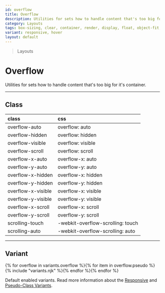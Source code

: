 ```yaml
---
id: overflow
title: Overflow
description: Utilities for sets how to handle content that's too big for it's container.
category: Layouts
tags: box-sizing, clear, container, render, display, float, object-fit, object-position, position, top/bottom/left/right, visibility, z-index
variant: responsive, hover
layout: default
---
```


> Layouts

# Overflow

Utilities for sets how to handle content that's too big for it's container.

---

## Class

| <span class="px-3 py-1 text-white (dark)text-charcoal-100 bg-charcoal-100 (dark)bg-gray-600 rounded-full">class</span> | <span class="px-3 py-1 text-white (dark)text-charcoal-100 bg-charcoal-100 (dark)bg-gray-600 rounded-full">css</span> |
|:--|:--|
| overflow-auto | overflow: auto |
| overflow-hidden | overflow: hidden |
| overflow-visible | overflow: visible |
| overflow-scroll | overflow: scroll |
| overflow-x-auto | overflow-x: auto |
| overflow-y-auto | overflow-y: auto |
| overflow-x-hidden | overflow-x: hidden |
| overflow-y-hidden | overflow-y: hidden |
| overflow-x-visible | overflow-x: visible |
| overflow-y-visible | overflow-y: visible |
| overflow-x-scroll | overflow-x: scroll |
| overflow-y-scroll | overflow-y: scroll |
| scrolling-touch | -webkit-overflow-scrolling: touch |
| scrolling-auto | -webkit-overflow-scrolling: auto |

---

## Variant

<y class="flex flex-gap-2 flex-wrap justify-start items-center">{% for overflow in variants.overflow %}{% for item in overflow.pseudo %}{% include "variants.njk" %}{% endfor %}{% endfor %}</y>

Default enabled variants. Read more information about the [Responsive](/responsive) and [Pseudo-Class Variants](/pseudo-class-variants/).